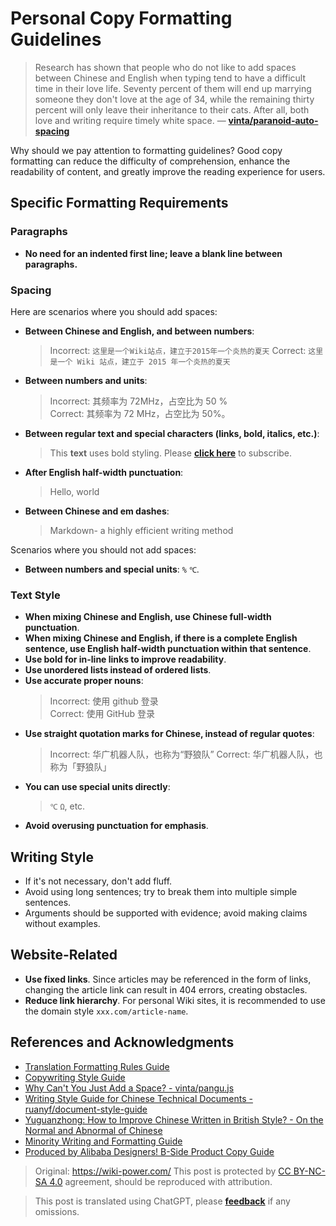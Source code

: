# Personal Copy Formatting Guidelines

> Research has shown that people who do not like to add spaces between Chinese and English when typing tend to have a difficult time in their love life. Seventy percent of them will end up marrying someone they don't love at the age of 34, while the remaining thirty percent will only leave their inheritance to their cats. After all, both love and writing require timely white space. — [**vinta/paranoid-auto-spacing**](https://github.com/vinta/pangu.js)

Why should we pay attention to formatting guidelines? Good copy formatting can reduce the difficulty of comprehension, enhance the readability of content, and greatly improve the reading experience for users.

## Specific Formatting Requirements

### Paragraphs

- **No need for an indented first line; leave a blank line between paragraphs.**

### Spacing

Here are scenarios where you should add spaces:

- **Between Chinese and English, and between numbers**:
  > Incorrect: `这里是一个Wiki站点，建立于2015年一个炎热的夏天`
  > Correct: `这里是一个 Wiki 站点，建立于 2015 年一个炎热的夏天`
- **Between numbers and units**:
  > Incorrect: 其频率为 72MHz，占空比为 50 %  
  > Correct: 其频率为 72 MHz，占空比为 50%。
- **Between regular text and special characters (links, bold, italics, etc.)**:
  > This **text** uses bold styling.
  > Please [**click here**](https://wiki.wildwolf.pw/) to subscribe.
- **After English half-width punctuation**:
  > Hello, world
- **Between Chinese and em dashes**:
  > Markdown- a highly efficient writing method

Scenarios where you should not add spaces:

- **Between numbers and special units**: `%` `℃`.

### Text Style

- **When mixing Chinese and English, use Chinese full-width punctuation**.
- **When mixing Chinese and English, if there is a complete English sentence, use English half-width punctuation within that sentence**.
- **Use bold for in-line links to improve readability**.
- **Use unordered lists instead of ordered lists**.
- **Use accurate proper nouns**:
  > Incorrect: 使用 github 登录  
  > Correct: 使用 GitHub 登录
- **Use straight quotation marks for Chinese, instead of regular quotes**:
  > Incorrect: 华广机器人队，也称为“野狼队”
  > Correct: 华广机器人队，也称为「野狼队」
- **You can use special units directly**:
  > `℃` `Ω`, etc.
- **Avoid overusing punctuation for emphasis**.

## Writing Style

- If it's not necessary, don't add fluff.
- Avoid using long sentences; try to break them into multiple simple sentences.
- Arguments should be supported with evidence; avoid making claims without examples.

## Website-Related

- **Use fixed links**. Since articles may be referenced in the form of links, changing the article link can result in 404 errors, creating obstacles.
- **Reduce link hierarchy**. For personal Wiki sites, it is recommended to use the domain style `xxx.com/article-name`.

## References and Acknowledgments

- [Translation Formatting Rules Guide](https://github.com/xitu/gold-miner/wiki/%E8%AF%91%E6%96%87%E6%8E%92%E7%89%88%E8%A7%84%E5%88%99%E6%8C%87%E5%8C%97)
- [Copywriting Style Guide](https://open.leancloud.cn/copywriting-style-guide/)
- [Why Can't You Just Add a Space? - vinta/pangu.js](https://github.com/vinta/pangu.js)
- [Writing Style Guide for Chinese Technical Documents - ruanyf/document-style-guide](https://github.com/ruanyf/document-style-guide)
- [Yuguanzhong: How to Improve Chinese Written in British Style? - On the Normal and Abnormal of Chinese](https://open.leancloud.cn/improve-chinese/)
- [Minority Writing and Formatting Guide](https://sspai.com/post/37815)
- [Produced by Alibaba Designers! B-Side Product Copy Guide](https://mp.weixin.qq.com/s/58f12ia2iFRTOXJitQIO2w)

> Original: <https://wiki-power.com/>
> This post is protected by [CC BY-NC-SA 4.0](https://creativecommons.org/licenses/by/4.0/deed.en) agreement, should be reproduced with attribution.

> This post is translated using ChatGPT, please [**feedback**](https://github.com/linyuxuanlin/Wiki_MkDocs/issues/new) if any omissions.